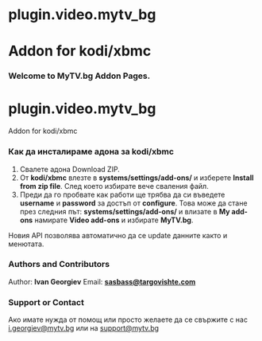 # plugin.video.mytv_bg
Addon for kodi/xbmc
=======
### Welcome to MyTV.bg Addon Pages.
# plugin.video.mytv_bg
Addon for kodi/xbmc

### Как да инсталираме адона за kodi/xbmc
1. Свалете адона Download ZIP.
2. От **kodi/xbmc** влезте в **systems/settings/add-ons/** и изберете **Install from zip file**. След което избирате вече сваления файл.
3. Преди да го пробвате как работи ще трябва да си въведете **username** и **password** за достъп от **configure**. Това може да стане през следния път: **systems/settings/add-ons/** и влизате в **My add-ons** намирате **Video add-ons** и избирате **MyTV.bg**.

Новия API позволява автоматично да се update данните както и менютата.

### Authors and Contributors
Author: **Ivan Georgiev**
Email: **sasbass@targovishte.com**

### Support or Contact
Ако имате нужда от помощ или просто желаете да се свържите с нас i.georgiev@mytv.bg или на support@mytv.bg
